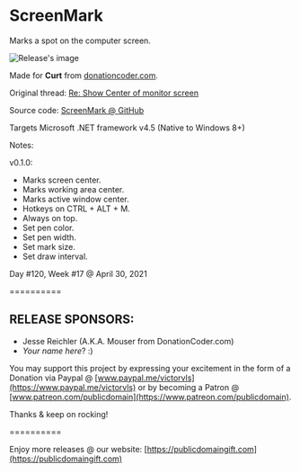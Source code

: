# ScreenMark
Marks a spot on the computer screen.

![Release's image](https://user-images.githubusercontent.com/54631779/116682962-f5cfb080-a97c-11eb-884e-356292117d4e.png)

Made for **Curt** from [donationcoder.com](https://www.donationcoder.com).

Original thread: [Re: Show Center of monitor screen](https://www.donationcoder.com/forum/index.php?topic=18632.msg444797#msg444797)

Source code: [ScreenMark @ GitHub]()

Targets Microsoft .NET framework v4.5 (Native to Windows 8+)

Notes:

v0.1.0:
- Marks screen center.
- Marks working area center.
- Marks active window center.
- Hotkeys on CTRL + ALT + M.
- Always on top.
- Set pen color.
- Set pen width.
- Set mark size.
- Set draw interval.

Day #120, Week #17 @ April 30, 2021

==========

## RELEASE SPONSORS:

* Jesse Reichler (A.K.A. Mouser from DonationCoder.com)
* *Your name here*? :)

You may support this project by expressing your excitement in the form of a Donation via Paypal @ [www.paypal.me/victorvls](https://www.paypal.me/victorvls) or by becoming a Patron @ [www.patreon.com/publicdomain](https://www.patreon.com/publicdomain).

Thanks & keep on rocking!

==========

Enjoy more releases @ our website: [https://publicdomaingift.com](https://publicdomaingift.com)
